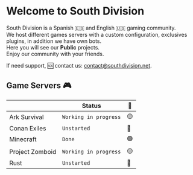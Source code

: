 
# Welcome to South Division

South Division is a Spanish 🇪🇸 and English 🇺🇸 gaming community. <br />
We host different games servers with a custom configuration, exclusives plugins, in addition we have own bots. <br />
Here you will see our **Public** projects. <br />
Enjoy our community with your friends. <br />

If need support, 🆘 contact us: <a href="mailto:contact@southdivision.net">contact@southdivision.net</a>.

## Game Servers 🎮

|                |       Status          |     🚥     |
|----------------|-----------------------|------------|
|Ark Survival    |`Working in progress`  |     🟡     |
|Conan Exiles    |`Unstarted`            |     🔴     |
|Minecraft       |`Done`                 |     🟢     |
|Project Zomboid |`Working in progress`  |     🟡     |
|Rust            |`Unstarted`            |     🔴     |
